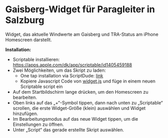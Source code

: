 # Gaisberg-Widget für Paragleiter in Salzburg
Widget, das aktuelle Windwerte am Gaisberg und TRA-Status am iPhone Homescreen darstellt.

**Installation:** 
- Scriptable installieren: https://apps.apple.com/dk/app/scriptable/id1405459188
- Zwei Möglichkeiten, um das Skript zu laden:
  - One tap installation via ScriptDude: [link]([https://scriptdu.de?name=Gaisberg%20Widget&source=https%3A%2F%2Fraw.githubusercontent.com%2Fjrkager%2Fcovid-southtyrol-widget%2Frefs%2Fheads%2Fmain%2Fwidget.js&docs=https%3A%2F%2Fraw.githubusercontent.com%2Fjrkager%2Fcovid-southtyrol-widget%2Frefs%2Fheads%2Fmain%2FREADME.md])
  - Kopiere Javascript Code von [widget.js]([https://raw.githubusercontent.com/jrkager/fff-gaisberg-widget/refs/heads/main/widget.js]) und füge in einem neuen Scriptable script ein
- Auf dem Startbildschirm lange drücken, um den Homescreen zu bearbeiten.
- Oben links auf das „+“-Symbol tippen, dann nach unten zu „Scriptable“ scrollen, die erste Widget-Größe (klein) auswählen und Widget hinzufügen.
- Im Bearbeitungsmodus auf das neue Widget tippen, um die Einstellungen zu öffnen.
- Unter „Script“ das gerade erstellte Skript auswählen.
